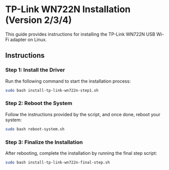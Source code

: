 # TP-Link WN722N Installation (Version 2/3/4)

This guide provides instructions for installing the TP-Link WN722N USB Wi-Fi adapter on Linux.

## Instructions

### Step 1: Install the Driver

Run the following command to start the installation process:

```bash
sudo bash install-tp-link-wn722n-step1.sh
```

### Step 2: Reboot the System

Follow the instructions provided by the script, and once done, reboot your system:

```bash
sudo bash reboot-system.sh
```

### Step 3: Finalize the Installation

After rebooting, complete the installation by running the final step script:

```bash
sudo bash install-tp-link-wn722n-final-step.sh
```
